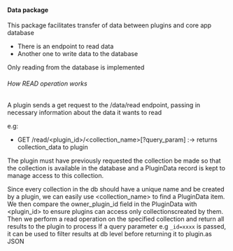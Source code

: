 #### Data package
This package facilitates transfer of data between plugins and core app database

- There is an endpoint to read data
- Another one to write data to the database

Only reading from the database is implemented

###### How READ operation works
A plugin sends a get request to the /data/read endpoint, passing in necessary information about the data it wants to read

e.g:
* GET /read/<plugin_id>/<collection_name>[?query_param] :-> returns collection_data to plugin

The plugin must have previously requested the collection be made so that the collection is available in the database and a PluginData record is kept to manage access to this collection.

Since every collection in the db should have a unique name and be created by a plugin, we can easily use <collection_name> to find a PluginData item.
We then compare the owner_plugin_id field in the PluginData with <plugin_id> to ensure plugins can access only collectionscreated by them.
Then we perform a read operation on the specified collection and return all results to the plugin to process
If a query parameter e.g `_id=xxxx` is passed, it can be used to filter results at db level before returning it to plugin.as JSON
